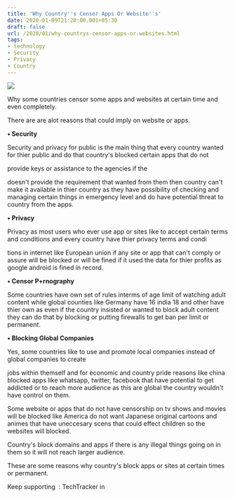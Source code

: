 ```yaml
---
title: 'Why Country''s Censor Apps Or Website''s'
date: 2020-01-09T21:20:00.001+05:30
draft: false
url: /2020/01/why-countrys-censor-apps-or-websites.html
tags: 
- technology
- Security
- Privacy
- Country
---
```


  

[![](https://lh3.googleusercontent.com/-MhkPy21Y8sQ/Xhlfko6MlSI/AAAAAAAAAuI/Z751px0OVQADWJRzFZ97cXtHyP3fcq96wCLcBGAsYHQ/s1600/IMG_20200111_110853_755.jpg)](https://lh3.googleusercontent.com/-MhkPy21Y8sQ/Xhlfko6MlSI/AAAAAAAAAuI/Z751px0OVQADWJRzFZ97cXtHyP3fcq96wCLcBGAsYHQ/s1600/IMG_20200111_110853_755.jpg)

  

Why some countries censor some apps and websites at certain time and even completely.  

  

There are are alot reasons that could imply on website or apps. 

  

**• Security** 

  

Security and privacy for public is the main thing that every country wanted for thier public and do that country's blocked certain apps that do not

provide keys or assistance to the agencies if the

doesn't provide the requirement that wanted from them then country can't make it available in thier country as they have possibility of checking and managing certain things in emergency level and do have potential threat to country from the apps.

  

**• Privacy**

  

Privacy as most users who ever use app or sites like to accept certain terms and conditions and every country have thier privacy terms and condi

tions in internet like European union if any site or app that can't comply or assure will be blocked or will be fined if it used the data for thier profits as google android is fined in record.

  

  

**• Censor P+rnography**

  

Some countries have own set of rules interms of age limit of watching adult content while global counties like Germany have 16 india 18 and other have thier own as even if the country insisted or wanted to block adult content they can do that by blocking or putting firewalls to get ban per limit or permanent.

  

**• Blocking Global Companies**

  

Yes, some countries like to use and promote local companies instead of global companies to create

jobs within themself and for economic and country pride reasons like china blocked apps like whatsapp, twitter, facebook that have potential to get addicted or to reach more audience as this are global the country wouldn't have control on them.

  

Some website or apps that do not have censorship on tv shows and movies will be blocked like America do not want Japanese original cartoons and animes that have uneccesary scens that could effect children so the websites will blocked.

  

Country's block domains and apps if there is any illegal things going on in them so it will not reach larger audience.

  

These are some reasons why country's block apps or sites at certain times or permanent.

  

Keep supporting  : TechTracker in